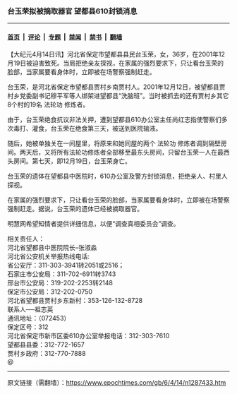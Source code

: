 ### 台玉荣拟被摘取器官 望都县610封锁消息

---

#### [首页](../../../..?n1287433) &nbsp;|&nbsp; [评论](../../../../../epoch-comment?n1287433) &nbsp;|&nbsp; [专题](../../../../../epoch-special?n1287433) &nbsp;|&nbsp; [禁闻](../../../../../epoch-news?n1287433) &nbsp;|&nbsp; [禁书](../../../../../books?n1287433) &nbsp;|&nbsp; [翻墙](https://github.com/gfw-breaker/nogfw/blob/master/README.md?n1287433)


<div class="post_content" id="artbody" itemprop="articleBody">
 <!-- article content begin -->
 <p>
  【大纪元4月14日讯】河北省保定市望都县县民台玉荣，女，36岁，在2001年12月19日被迫害致死。当局拒绝亲友探视，在家属的强烈要求下，只让看台玉荣的脸部，当家属要看身体时，立即被在场警察强制赶走。
 </p>
 <p>
  台玉荣，是河北省保定市望都县贾村乡南贾村人。2001年12月12日，被望都县贾村乡党委副书记穆平军等人绑架进望都县“洗脑班”。当时被抓去的还有贾村乡其它8个村的19名
  <ok href="https://www.epochtimes.com/gb/tag/%E6%B3%95%E8%BD%AE%E5%8A%9F.html">
   法轮功
  </ok>
  修炼者。
 </p>
 <p>
  由于，台玉荣绝食抗议非法关押，遭到望都县610办公室主任尚红志指使警察们多次毒打、灌食，台玉荣在绝食第三天，被送到医院输液。
 </p>
 <p>
  随后，她被单独关在一间屋里，将原来和她同屋的两个
  <ok href="https://www.epochtimes.com/gb/tag/%E6%B3%95%E8%BD%AE%E5%8A%9F.html">
   法轮功
  </ok>
  修炼者调到隔壁房间。两天后，又将所有法轮功修炼者全部移至最东头房间，只留台玉荣一人在最西头房间。第七天，即12月19日，台玉荣身亡。
 </p>
 <p>
  台玉荣的遗体在望都县中医院时，610办公室及警方封锁消息，拒绝亲人、村里人探视。
 </p>
 <p>
  在家属的强烈要求下，只让看台玉荣的脸部，当家属要看身体时，立即被在场警察强制赶走。据说，台玉荣的遗体已经被摘取器官。
 </p>
 <p>
  明慧网希望知情者提供详细信息，以便“调查真相委员会”调查。
 </p>
 <p>
  相关责任人：
  <br/>
  河北省望都县中医院院长–张淑淼
  <br/>
  河北省公安机关举报热线电话:
  <br/>
  省公安厅：311-303-3941转2051或2516；
  <br/>
  石家庄市公安局：311-702-6911转3743
  <br/>
  邢台市公安局：319-202-2253转2148
  <br/>
  保定市公安局：312-202-0750
  <br/>
  河北省望都县贾村乡东新村：353-126-132-8728
  <br/>
  联系人──祖志英
  <br/>
  通讯地址：（072453）
  <br/>
  保定区号：312
  <br/>
  河北省保定市新市区委610办公室举报电话：312-303-7610
  <br/>
  望都县县委：312-772-1657
  <br/>
  贾村乡政府：312-770-7888
  <br/>
  @
  <font color="#ffffff">
   (http://www.dajiyuan.com)
  </font>
 </p>
 <!-- article content end -->
 <div id="below_article_ad">
 </div>
</div>


---

原文链接（需翻墙）：https://www.epochtimes.com/gb/6/4/14/n1287433.htm